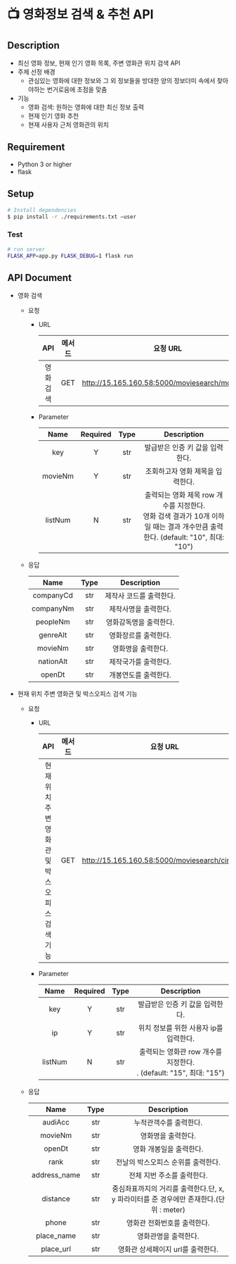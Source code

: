 # :tv: 영화정보 검색 & 추천 API 



## Description

* 최신 영화 정보, 현재 인기 영화 목록, 주변 영화관 위치 검색 API
* 주제 선정 배경
  * 관심있는 영화에 대한 정보와 그 외 정보들을 방대한 양의 정보더미 속에서 찾아야하는 번거로음에 초점을 맞춤
* 기능
  * 영화 검색: 원하는 영화에 대한 최신 정보 출력
  * 현재 인기 영화 추천
  * 현재 사용자 근처 영화관의 위치 



## Requirement

* Python 3 or higher
* flask



## Setup

```bash
# Install dependencies
$ pip install -r ./requirements.txt –user
```



### Test

```bash
# run server
FLASK_APP=app.py FLASK_DEBUG=1 flask run
```



## API Document

* 영화 검색

  * 요청

    * URL

      |    API    | 메서드 |                    요청 URL                     | 출력 포맷 |
      | :-------: | :----: | :---------------------------------------------: | :-------: |
      | 영화 검색 |  GET   | http://15.165.160.58:5000/moviesearch/movieinfo |   JSON    |

    * Parameter

      |  Name   | Required | Type |                         Description                          |
      | :-----: | :------: | :--: | :----------------------------------------------------------: |
      |   key   |    Y     | str  |               발급받은 인증 키 값을 입력한다.                |
      | movieNm |    Y     | str  |               조회하고자 영화 제목을 입력한다.               |
      | listNum |    N     | str  | 출력되는 영화 제목 row 개수를 지정한다.<br />영화 검색 결과가 10개 이하일 때는 결과 개수만큼 출력한다. (default: "10",  최대: "10") |

  * 응답

    |   Name    | Type |       Description       |
    | :-------: | :--: | :---------------------: |
    | companyCd | str  | 제작사 코드를 출력한다. |
    | companyNm | str  |  제작사명을 출력한다.   |
    | peopleNm  | str  | 영화감독명을 출력한다.  |
    | genreAlt  | str  |  영화장르를 출력한다.   |
    |  movieNm  | str  |   영화명을 출력한다.    |
    | nationAlt | str  |  제작국가를 출력한다.   |
    |  openDt   | str  |  개봉연도를 출력한다.   |

    

* 현재 위치 주변 영화관 및 박스오피스 검색 기능

  * 요청

    * URL

      |                        API                         | 메서드 |                    요청 URL                    | 출력 포맷 |
      | :------------------------------------------------: | :----: | :--------------------------------------------: | :-------: |
      | 현재 위치 주변 영화관 및<br />박스오피스 검색 기능 |  GET   | http://15.165.160.58:5000/moviesearch/cineinfo |   JSON    |

    * Parameter

      |  Name   | Required | Type |                         Description                          |
      | :-----: | :------: | :--: | :----------------------------------------------------------: |
      |   key   |    Y     | str  |               발급받은 인증 키 값을 입력한다.                |
      |   ip    |    Y     | str  |            위치 정보를 위한 사용자 ip를 입력한다.            |
      | listNum |    N     | str  | 출력되는 영화관 row 개수를 지정한다.<br />. (default: "15",  최대: "15") |

  * 응답

    |     Name     | Type |                         Description                          |
    | :----------: | :--: | :----------------------------------------------------------: |
    |   audiAcc    | str  |                    누적관객수를 출력한다.                    |
    |   movieNm    | str  |                      영화명을 출력한다.                      |
    |    openDt    | str  |                   영화 개봉일을 출력한다.                    |
    |     rank     | str  |              전날의 박스오피스 순위를 출력한다.              |
    | address_name | str  |                  전체 지번 주소를 출력한다.                  |
    |   distance   | str  | 중심좌표까지의 거리를 출력한다.단, x, y 파라미터를 준 경우에만 존재한다.(단위 : meter) |
    |    phone     | str  |                 영화관 전화번호를 출력한다.                  |
    |  place_name  | str  |                     영화관명을 출력한다.                     |
    |  place_url   | str  |              영화관 상세페이지 url를 출력한다.               |
